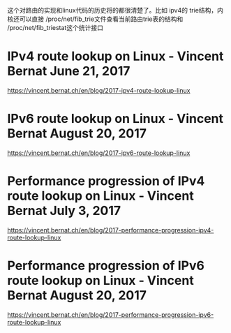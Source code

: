 这个对路由的实现和linux代码的历史将的都很清楚了。比如 ipv4的 trie结构，内核还可以直接 /proc/net/fib_trie文件查看当前路由trie表的结构和 /proc/net/fib_triestat这个统计接口


# IPv4 route lookup on Linux - Vincent Bernat  June 21, 2017
https://vincent.bernat.ch/en/blog/2017-ipv4-route-lookup-linux

# IPv6 route lookup on Linux - Vincent Bernat  August 20, 2017
https://vincent.bernat.ch/en/blog/2017-ipv6-route-lookup-linux

# Performance progression of IPv4 route lookup on Linux - Vincent Bernat  July 3, 2017
https://vincent.bernat.ch/en/blog/2017-performance-progression-ipv4-route-lookup-linux

# Performance progression of IPv6 route lookup on Linux - Vincent Bernat  August 20, 2017
https://vincent.bernat.ch/en/blog/2017-performance-progression-ipv6-route-lookup-linux
